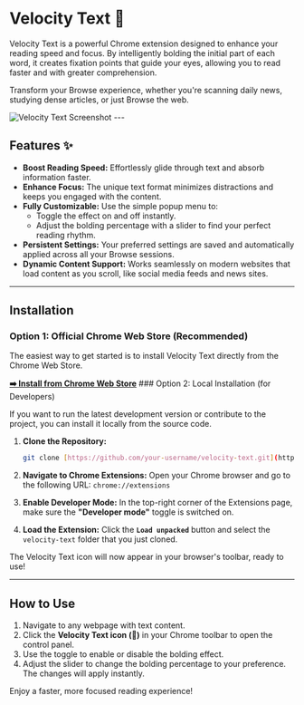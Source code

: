 # Velocity Text 🚀

Velocity Text is a powerful Chrome extension designed to enhance your reading speed and focus. By intelligently bolding the initial part of each word, it creates fixation points that guide your eyes, allowing you to read faster and with greater comprehension.

Transform your Browse experience, whether you're scanning daily news, studying dense articles, or just Browse the web.

![Velocity Text Screenshot](https://i.imgur.com/your-screenshot-url.png)  ---

## Features ✨

* **Boost Reading Speed:** Effortlessly glide through text and absorb information faster.
* **Enhance Focus:** The unique text format minimizes distractions and keeps you engaged with the content.
* **Fully Customizable:** Use the simple popup menu to:
    * Toggle the effect on and off instantly.
    * Adjust the bolding percentage with a slider to find your perfect reading rhythm.
* **Persistent Settings:** Your preferred settings are saved and automatically applied across all your Browse sessions.
* **Dynamic Content Support:** Works seamlessly on modern websites that load content as you scroll, like social media feeds and news sites.

---

## Installation

### Option 1: Official Chrome Web Store (Recommended)

The easiest way to get started is to install Velocity Text directly from the Chrome Web Store.

[**➡️ Install from Chrome Web Store**](https://chrome.google.com/webstore/detail/your-extension-id) ### Option 2: Local Installation (for Developers)

If you want to run the latest development version or contribute to the project, you can install it locally from the source code.

1.  **Clone the Repository:**
    ```bash
    git clone [https://github.com/your-username/velocity-text.git](https://github.com/your-username/velocity-text.git)
    ```
2.  **Navigate to Chrome Extensions:**
    Open your Chrome browser and go to the following URL: `chrome://extensions`

3.  **Enable Developer Mode:**
    In the top-right corner of the Extensions page, make sure the **"Developer mode"** toggle is switched on.

4.  **Load the Extension:**
    Click the **`Load unpacked`** button and select the `velocity-text` folder that you just cloned.

The Velocity Text icon will now appear in your browser's toolbar, ready to use!

---

## How to Use

1.  Navigate to any webpage with text content.
2.  Click the **Velocity Text icon (🚀)** in your Chrome toolbar to open the control panel.
3.  Use the toggle to enable or disable the bolding effect.
4.  Adjust the slider to change the bolding percentage to your preference. The changes will apply instantly.

Enjoy a faster, more focused reading experience!